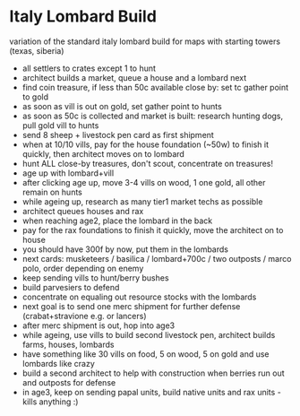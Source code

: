 # Italy Lombard Build

variation of the standard italy lombard build for maps with starting towers (texas, siberia)

- all settlers to crates except 1 to hunt
- architect builds a market, queue a house and a lombard next
- find coin treasure, if less than 50c available close by: set tc gather point to gold
- as soon as vill is out on gold, set gather point to hunts
- as soon as 50c is collected and market is built: research hunting dogs, pull gold vill to hunts
- send 8 sheep + livestock pen card as first shipment
- when at 10/10 vills, pay for the house foundation (~50w) to finish it quickly, then architect moves on to lombard
- hunt ALL close-by treasures, don't scout, concentrate on treasures!
- age up with lombard+vill
- after clicking age up, move 3-4 vills on wood, 1 one gold, all other remain on hunts
- while ageing up, research as many tier1 market techs as possible
- architect queues houses and rax
- when reaching age2, place the lombard in the back
- pay for the rax foundations to finish it quickly, move the architect on to house
- you should have 300f by now, put them in the lombards
- next cards: musketeers / basilica / lombard+700c / two outposts / marco polo, order depending on enemy
- keep sending vills to hunt/berry bushes
- build parvesiers to defend
- concentrate on equaling out resource stocks with the lombards
- next goal is to send one merc shipment for further defense (crabat+stravione e.g. or lancers)
- after merc shipment is out, hop into age3
- while ageing, use vills to build second livestock pen, architect builds farms, houses, lombards
- have something like 30 vills on food, 5 on wood, 5 on gold and use lombards like crazy
- build a second architect to help with construction when berries run out and outposts for defense
- in age3, keep on sending papal units, build native units and rax units - kills anything :)


